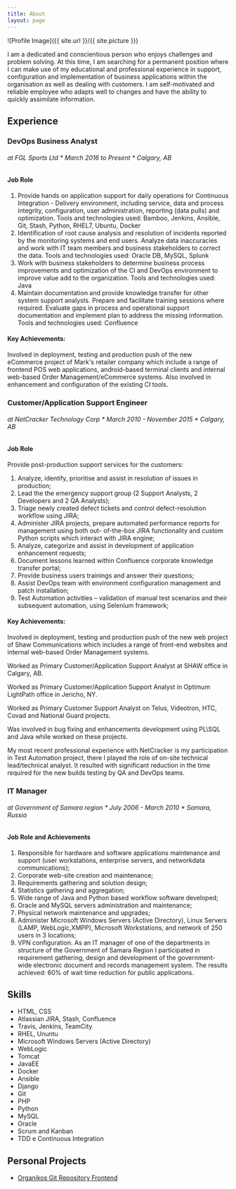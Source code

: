 ```yaml
---
title: About
layout: page
---
```

![Profile Image]({{ site.url }}/{{ site.picture }})

<p>I am a dedicated and conscientious person who enjoys challenges and problem solving. At this time, I am searching for a permanent position where I can make use of my educational and professional experience in support, configuration and implementation of business applications within the organisation as well as dealing with customers. I am self-motivated and reliable employee who adapts well to changes and have the ability to quickly assimilate information. </p>

## Experience

### DevOps Business Analyst 
###### at FGL Sports Ltd * March 2016 to Present * Calgary, AB
#### Job Role

1.	Provide hands on application support for daily operations for Continuous Integration - Delivery environment, including service, data and process integrity, configuration, user administration, reporting (data pulls) and optimization.  Tools and technologies used: Bamboo, Jenkins, Ansible, Git, Stash, Python, RHEL7, Ubuntu, Docker
2.	Identification of root cause analysis and resolution of incidents reported by the monitoring systems and end users. Analyze data inaccuracies and work with IT team members and business stakeholders to correct the data. Tools and technologies used: Oracle DB, MySQL, Splunk
3.	Work with business stakeholders to determine business process improvements and optimization of the CI and DevOps environment to improve value add to the organization. Tools and technologies used: Java
4.	Maintain documentation and provide knowledge transfer for other system support analysts. Prepare and facilitate training sessions where required. Evaluate gaps in process and operational support documentation and implement plan to address the missing information. Tools and technologies used: Confluence

#### Key Achievements:
Involved in deployment, testing and production push of the new eCommerce project of Mark's retailer company which include a range of frontend POS web applications, android-based terminal clients and internal web-based Order Management/eCommerce systems. Also involved in enhancement and configuration of the existing CI tools.


### Customer/Application Support Engineer
###### at NetCracker Technology Corp * March 2010 - November 2015 * Calgary, AB

#### Job Role

Provide post-production support services for the customers:

1. Analyze, identify, prioritise and assist in resolution of issues in production;
2. Lead the the emergency support group (2 Support Analysts, 2 Developers and 2 QA Analysts);
3. Triage newly created defect tickets and control defect-resolution workflow using JIRA;
4. Administer JIRA projects, prepare automated performance reports for management using both out- of-the-box JIRA functionality and custom Python scripts which interact with JIRA engine;
5. Analyze, categorize and assist in development of application enhancement requests;
6. Document lessons learned within Confluence corporate knowledge transfer portal;
7. Provide business users trainings and answer their questions;
8. Assist DevOps team with environment configuration management and patch installation;
9. Test Automation activities – validation of manual test scenarios and their subsequent automation, using Selenium framework;

#### Key Achievements:
Involved in deployment, testing and production push of the new web project of Shaw Communications which includes a range of front-end websites and internal web-based Order Management systems.

Worked as Primary Customer/Application Support Analyst at SHAW office in Calgary, AB.

Worked as Primary Customer/Application Support Analyst in Optimum LightPath office in Jericho, NY. 

Worked as Primary Customer Support Analyst on Telus, Videotron, HTC, Covad and National Guard projects. 

Was involved in bug fixing and enhancements development using PL\SQL and Java while worked on these projects.

My most recent professional experience with NetCracker is my participation in Test Automation project, there I played the role of on-site technical lead/technical analyst. 
It resulted with significant reduction in the time required for the new builds testing by QA and DevOps teams.


### IT Manager
###### at Government of Samara region * July 2006 - March 2010 * Samara, Russia

#### Job Role and Achievements
1. Responsible for hardware and software applications maintenance and support (user workstations, enterprise servers, and networkdata communications);
2. Corporate web-site creation and maintenance;
3. Requirements gathering and solution design;
4. Statistics gathering and aggregation;
5. Wide range of Java and Python based workflow software developed;
6. Oracle and MySQL servers administration and maintenance;
7. Physical network maintenance and upgrades;
8. Administer Microsoft Windows Servers (Active Directory), Linux Servers (LAMP, WebLogic,XMPP),
Microsoft Workstations, and network of 250 users in 3 locations;
9. VPN configuration.
As an IT manager of one of the departments in structure of the Government of Samara Region I participated in requirement gathering, design and development of the government-wide electronic document and records management system. The results achieved: 60% of wait time reduction for public applications.

## Skills 

<ul class="skill-list">
	<li>HTML, CSS</li>
	<li>Atlassian JIRA, Stash, Confluence</li>
	<li>Travis, Jenkins, TeamCity</li>
	<li>RHEL, Ununtu</li>
	<li>Microsoft Windows Servers (Active Directory)</li>
	<li>WebLogic</li>
	<li>Tomcat</li>
	<li>JavaEE</li>
	<li>Docker</li>
	<li>Ansible</li>
	<li>Django</li>
	<li>Git</li>
	<li>PHP</li>
	<li>Python</li>
	<li>MySQL</li>
	<li>Oracle</li>
	<li>Scrum and Kanban</li>
	<li>TDD e Continuous Integration</li>
</ul>

<h2>Personal Projects</h2>

<ul>
	<li><a href="https://github.com/lenchevsky/organikos">Organikos Git Repository Frontend</a></li>
</ul>
